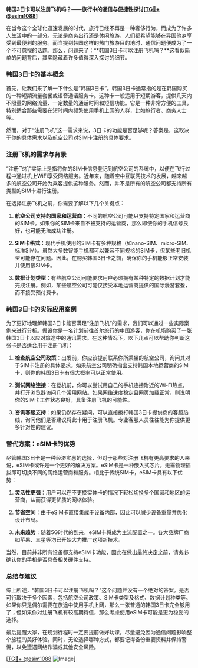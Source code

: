 **韩国3日卡可以注册飞机吗？——旅行中的通信与便捷性探讨[[TG💪+ @esim1088](https://t.me/s/esim1088)]**

在当今这个全球化迅速发展的时代，旅行已经不再是一种奢侈行为，而成为了许多人生活中的一部分。无论是商务出行还是休闲旅游，人们都希望能够在异国他乡享受到最便利的服务。而当提到韩国这样的热门旅游目的地时，通信问题便成为了一个不可忽视的话题。那么，问题来了：**韩国3日卡可以注册飞机吗？**这看似简单的问题背后，其实隐藏着许多值得深入探讨的细节。

### 韩国3日卡的基本概念

首先，让我们来了解一下什么是“韩国3日卡”。韩国3日卡通常指的是在韩国购买的一种短期流量套餐或语音通话服务卡。这种卡一般适用于短期游客，提供几天内不限量的网络流量、一定数量的通话时间和短信功能。它是一种非常方便的工具，特别适合那些需要在短时间内频繁使用手机上网的人群，比如旅行者、商务人士等。

然而，对于“注册飞机”这一需求来说，3日卡的功能是否足够呢？答案是，这取决于你的具体需求以及航空公司对SIM卡注册的具体要求。

### 注册飞机的需求与背景

“注册飞机”实际上是指将你的SIM卡信息登记到航空公司的系统中，以便在飞行过程中通过机上WiFi享受网络服务。近年来，随着空中互联网技术的发展，越来越多的航空公司开始为乘客提供这种服务。然而，并不是所有的航空公司都支持所有类型的SIM卡进行注册。

在选择注册飞机之前，你需要了解以下几个关键点：

1. **航空公司支持的国家和运营商**：不同的航空公司可能只支持特定国家和运营商的SIM卡。如果你的SIM卡来自不被支持的运营商，那么即使你的手机信号良好，也可能无法成功注册。
   
2. **SIM卡格式**：现代手机使用的SIM卡有多种规格（如nano-SIM、micro-SIM、标准SIM）。虽然大多数智能手机都可以兼容不同规格的SIM卡，但某些老旧机型可能存在问题。因此，在购买韩国3日卡之前，确保你的手机能够正常安装并使用该SIM卡。

3. **数据计划类型**：有些航空公司可能要求用户必须拥有某种特定的数据计划才能完成注册。例如，某些航空公司可能仅接受本地运营商提供的国际漫游套餐，而不接受预付费卡。

### 韩国3日卡的实际应用案例

为了更好地理解韩国3日卡能否满足“注册飞机”的需求，我们可以通过一些实际案例来进行分析。假设你是一名计划前往首尔旅行的中国游客，你在机场购买了一张韩国3日卡以应对旅途中的通讯需求。在这种情况下，以下几点可以帮助你判断这张卡是否适合用于注册飞机：

1. **检查航空公司政策**：出发前，你应该提前联系你所乘坐的航空公司，询问其对于SIM卡注册的具体要求。如果航空公司明确指出支持韩国本地运营商的SIM卡，则你的韩国3日卡有很大概率可以正常使用。

2. **测试网络连接**：在登机前，你可以尝试用自己的手机连接附近的Wi-Fi热点，并打开浏览器访问几个常用网站。如果网络速度稳定且网页加载正常，则说明你的SIM卡工作状态良好，具备注册飞机的可能性。

3. **咨询客服支持**：如果仍然存在疑问，可以直接拨打韩国3日卡提供商的客服热线，询问他们是否建议将此卡用于注册飞机。专业客服人员往往能为你提供更多针对性的建议。

### 替代方案：eSIM卡的优势

尽管韩国3日卡是一种经济实惠的选择，但对于那些对注册飞机有更高要求的人来说，eSIM卡或许是一个更好的解决方案。eSIM卡是一种嵌入式芯片，无需物理插拔即可切换不同的网络运营商和服务。相比于传统SIM卡，eSIM卡具有以下优势：

1. **灵活性更强**：用户可以在不更换实体卡的情况下轻松切换多个国家和地区的运营商，从而获得更优质的网络体验。
   
2. **节省空间**：由于eSIM卡直接集成于设备内部，因此可以减少设备重量并优化设计布局。

3. **未来趋势**：随着5G时代的到来，eSIM卡将成为主流配置之一。各大品牌厂商如苹果、三星等均已开始大力推广这项新技术。

当然，目前并非所有设备都支持eSIM卡功能，因此在做出最终决定之前，请务必确认你的手机是否具备相关硬件支持。

### 总结与建议

综上所述，“韩国3日卡可以注册飞机吗？”这个问题并没有一个绝对的答案。是否可行取决于多个因素，包括航空公司政策、SIM卡类型及格式、数据计划种类等。如果你只是偶尔需要在旅途中使用手机上网，那么一张普通的韩国3日卡完全够用了；但如果你对注册飞机有较高期待值，那么考虑使用eSIM卡可能是更为稳妥的选择。

最后提醒大家，在规划行程时一定要提前做好功课，尽量避免因为通信问题影响整个旅程的美好体验。同时，无论选择哪种方式，都要记得备份重要资料并保持警惕，以免遭遇网络诈骗或其他安全风险。

[[TG💪+ @esim1088](https://t.me/s/esim1088) ![Image](https://i.postimg.cc/4NQfJmqS/Snipaste-2025-05-13-00-14-12.png)]